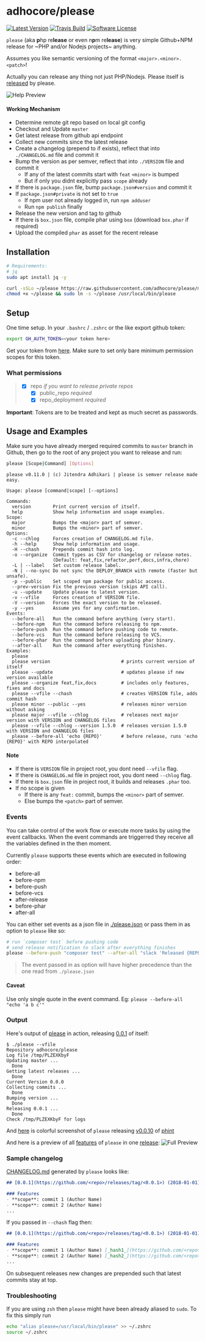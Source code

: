 # adhocore/please

[![Latest Version](https://img.shields.io/github/release/adhocore/please.svg?style=flat-square)](https://github.com/adhocore/please/releases)
[![Travis Build](https://img.shields.io/travis/com/adhocore/please/master.svg?style=flat-square)](https://travis-ci.com/adhocore/please?branch=master)
[![Software License](https://img.shields.io/badge/license-MIT-brightgreen.svg?style=flat-square)](LICENSE)


`please` (aka **p**hp re**lease** or even n**p**m re**lease**) is very simple Github+NPM release for ~PHP and/or Nodejs projects~ anything.

Assumes you like semantic versioning of the format `<major>.<minor>.<patch>`!

Actually you can release any thing not just PHP/Nodejs. Please itself is [released](https://github.com/adhocore/please/releases) by please.

![Help Preview](https://imgur.com/BOrHs9E.png "Help Preview")

#### Working Mechanism

- Determine remote git repo based on local git config
- Checkout and Update `master`
- Get latest release from github api endpoint
- Collect new commits since the latest release
- Create a changelog (prepend to if exists), reflect that into `./CHANGELOG.md` file and commit it
- Bump the version as per semver, reflect that into `./VERSION` file and commit it
    - If any of the latest commits start with `feat` `<minor>` is bumped
    - But if only you didnt explicitly pass `scope` already
- If there is `package.json` file, bump `package.json#version` and commit it
- If `package.json#private` is not set to `true`
    - If npm user not already logged in, run `npm adduser`
    - Run `npm publish` finally
- Release the new version and tag to github
- If there is `box.json` file, compile phar using `box`
    (download `box.phar` if required)
- Upload the compiled `phar` as asset for the recent release

## Installation

```sh
# Requirements:
# jq
sudo apt install jq -y

curl -sSLo ~/please https://raw.githubusercontent.com/adhocore/please/master/please
chmod +x ~/please && sudo ln -s ~/please /usr/local/bin/please
```

## Setup 

One time setup. In your `.bashrc` / `.zshrc` or the like export github token:

```sh 
export GH_AUTH_TOKEN=<your token here>
```

Get your token from [here](https://github.com/settings/tokens/new). 
Make sure to set only bare minimum permission scopes for this token.

### What permissions

> - [x] repo               *if you want to release private repos*
>   - [x] public_repo      *required*
>   - [x] repo_deployment  *required*

**Important**: Tokens are to be treated and kept as much secret as passwords.

## Usage and Examples

Make sure you have already merged required commits to `master` branch in Github,
then go to the root of any project you want to release and run:

```sh
please [Scope|Command] [Options]
```

```
please v0.11.0 | (c) Jitendra Adhikari | please is semver release made easy.

Usage: please [command|scope] [--options]

Commands:
  version        Print current version of itself.
  help           Show help information and usage examples.
Scope:
  major          Bumps the <major> part of semver.
  minor          Bumps the <minor> part of semver.
Options:
  -c --chlog     Forces creation of CHANGELOG.md file.
  -h --help      Show help information and usage.
  -H --chash     Prepends commit hash into log.
  -o --organize  Commit types as CSV for changelog or release notes.
                 (Default: feat,fix,refactor,perf,docs,infra,chore)
  -L | --label   Set custom release label.
  -N | --no-sync Do not sync the DEPLOY_BRANCH with remote (faster but unsafe).
  -p --public    Set scoped npm package for public access.
  --prev-version Fix the previous version (skips API call).
  -u --update    Update please to latest version.
  -v --vfile     Forces creation of VERSION file.
  -V --version   Forces the exact version to be released.
  -y --yes       Assume yes for any confirmation.
Events:
  --before-all   Run the command before anything (very start).
  --before-npm   Run the command before releasing to npm.
  --before-push  Run the command before pushing code to remote.
  --before-vcs   Run the command before releasing to VCS.
  --before-phar  Run the command before uploading phar binary.
  --after-all    Run the command after everything finishes.
Examples:
  please
  please version                          # prints current version of itself
  please --update                         # updates please if new version available
  please --organize feat,fix,docs         # includes only features, fixes and docs
  please --vfile --chash                  # creates VERSION file, adds commit hash
  please minor --public --yes             # releases minor version without asking
  please major --vfile --chlog            # releases next major version with VERSION and CHANGELOG files
  please --vfile --chlog --version 1.5.0  # releases version 1.5.0 with VERSION and CHANGELOG files
  please --before-all 'echo {REPO}'       # before release, runs 'echo {REPO}' with REPO interpolated
```

#### Note

- If there is `VERSION` file in project root, you dont need `--vfile` flag.
- If there is `CHANGELOG.md` file in project root, you dont need `--chlog` flag.
- If there is `box.json` file in project root, it builds and releases `.phar` too.
- If no scope is given
  - If there is any `feat:` commit, bumps the `<minor>` part of semver.
  - Else bumps the `<patch>` part of semver.

### Events
You can take control of the work flow or execute more tasks by using the event callbacks.
When the event commands are triggerred they receive all the variables defined in the then moment.

Currently `please` supports these events which are executed in following order:

-  before-all
-  before-npm
-  before-push
-  before-vcs
-  after-release
-  before-phar
-  after-all

You can either set events as a json file in [./please.json](./please.json) or pass them in as option to `please` like so:
```sh
# run `composer test` before pushing code
# send release notification to slack after everything finishes
please --before-push "composer test" --after-all "slack 'Released {REPO}@{NEXT_VERSION}'"
```

> The event passed in as option will have higher precedence than the one read from `./please.json`

#### Caveat
Use only single quote in the event command. Eg: `please --before-all "echo 'a b c'"`

### Output

Here's output of [please](./please) in action, releasing [0.0.1](https://github.com/adhocore/please/releases/tag/0.0.1) of itself:

```
$ ./please --vfile
Repository adhocore/please
Log file /tmp/PLZEXKbyF
Updating master ...
  Done
Getting latest releases ...
  Done
Current Version 0.0.0
Collecting commits ...
  Done
Bumping version ...
  Done
Releasing 0.0.1 ...
  Done
Check /tmp/PLZEXKbyF for logs
```

And [here](https://i.imgur.com/mQaiAuk.png) is colorful screenshot of `please` releasing [v0.0.10](https://github.com/adhocore/phint/releases/v0.0.10) of [phint](https://github.com/adhocore/phint)

And here is a preview of all [features](https://www.npmjs.com/package/@adhocore/devnull) of `please` in one [release](https://github.com/adhocore/dev-null/releases/tag/0.0.6):
![Full Preview](https://imgur.com/anzTcrX.png "Full Feature Preview")

### Sample changelog

[CHANGELOG.md](./CHANGELOG.md) generated by `please` looks like:

```md
## [0.0.1](https://github.com/<repo>/releases/tag/<0.0.1>) (2018-01-01)

### Features
- **scope**: commit 1 (Author Name)
- **scope**: commit 2 (Author Name)
...
```

If you passed in `--chash` flag then:

```md
## [0.0.1](https://github.com/<repo>/releases/tag/<0.0.1>) (2018-01-01)

### Features
- **scope**: commit 1 (Author Name) [_hash1_](https://github.com/<repo>/commit/<hash1>)
- **scope**: commit 2 (Author Name) [_hash2_](https://github.com/<repo>/commit/<hash2>)
...
```

On subsequent releases new changes are prepended such that latest commits stay at top.

### Troubleshooting

If you are using `zsh` then `please` might have been already aliased to `sudo`. To fix this simply run

```sh
echo "alias please=/usr/local/bin/please" >> ~/.zshrc
source ~/.zshrc
```
